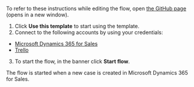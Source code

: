To refer to these instructions while editing the flow, open [the GitHub page](https://github.com/ot4i/app-connect-templates/tree/main/resources/markdown/Create%20a%20new%20Trello%20card%20when%20a%20new%20case%20is%20created%20in%20Microsoft%20Dynamics_instructions.md) (opens in a new window).

1.	Click **Use this template** to start using the template.
2.	Connect to the following accounts by using your credentials:
   - [Microsoft Dynamics 365 for Sales](https://ibm.biz/acmsdynamicssales)
   - [Trello](https://ibm.biz/actrello)
3.	To start the flow, in the banner click **Start flow**.

The flow is started when a new case is created in Microsoft Dynamics 365 for Sales.
